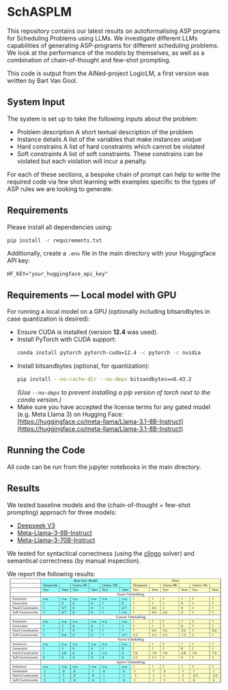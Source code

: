# SchASPLM
This repository contains our latest results on autoformalising ASP programs for Scheduling Problems using LLMs. We investigate different LLMs capabilities of generating ASP-programs for different scheduling problems. We look at the performance of the models by themselves, as well as a combination of chain-of-thought and few-shot prompting. 

This code is output from the AINed-project LogicLM, a first version was written by Bart Van Gool.
## System Input
The system is set up to take the following inputs about the problem:

- Problem description
    A short textual description of the problem
- Instance details
    A list of the variables that make instances unique
- Hard constrains
    A list of hard constraints which cannot be violated
- Soft constraints
    A list of soft constraints. These constrains can be violated but each violation will incur a penalty.

For each of these sections, a bespoke chain of prompt can help to write the required code via few shot learning with examples specific to the types of ASP rules we are looking to generate.

## Requirements
Please install all dependencies using:
```bash
pip install -r requirements.txt
```

Additionally, create a `.env` file in the main directory with your Huggingface API key:
```
HF_KEY="your_huggingface_api_key"
```

## Requirements — Local model with GPU

For running a local model on a GPU (optionally including bitsandbytes in case quantization is desired):

- Ensure CUDA is installed (version **12.4** was used).  
- Install PyTorch with CUDA support:
  ```bash
  conda install pytorch pytorch-cuda=12.4 -c pytorch -c nvidia
  ```
- Install bitsandbytes (optional, for quantization):
  ```bash
  pip install --no-cache-dir --no-deps bitsandbytes==0.43.2
  ```
  *(Use `--no-deps` to prevent installing a pip version of torch next to the conda version.)*  
- Make sure you have accepted the license terms for any gated model (e.g. Meta Llama 3) on Hugging Face:  
  [https://huggingface.co/meta-llama/Llama-3.1-8B-Instruct](https://huggingface.co/meta-llama/Llama-3.1-8B-Instruct)

## Running the Code
All code can be run from the jupyter notebooks in the main directory.

## Results
We tested baseline models and the (chain-of-thought + few-shot prompting) approach for three models:
- [Deepseek V3](https://huggingface.co/deepseek-ai/DeepSeek-V3)
- [Meta-Llama-3-8B-Instruct](https://huggingface.co/meta-llama/Meta-Llama-3-8B-Instruct)
- [Meta-Llama-3-70B-Instruct](https://huggingface.co/meta-llama/Meta-Llama-3-70B-Instruct)

We tested for syntactical correctness (using the [clingo](https://potassco.org/clingo/run/) solver) and semantical correctness (by manual inspection).

We report the following results:
![Results](leaderboard.png)

